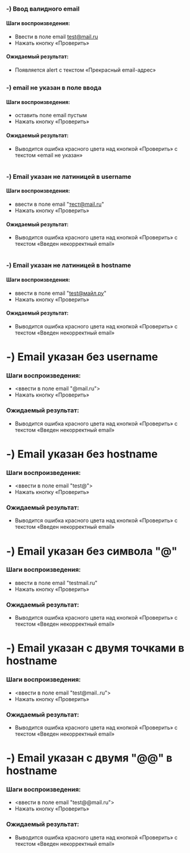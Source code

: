 ##
### -) Ввод валидного email
#### Шаги воспроизведения:
- Ввести в поле email test@mail.ru
- Нажать кнопку «Проверить»
#### Ожидаемый результат: 
- Появляется alert с текстом «Прекрасный email-адрес»
##
### -) email не указан в поле ввода
#### Шаги воспроизведения:
- оставить поле email пустым
- Нажать кнопку «Проверить»
#### Ожидаемый результат: 
- Выводится ошибка красного цвета над кнопкой «Проверить» с текстом «email не указан»
#
### -) Email указан не латиницей в username
#### Шаги воспроизведения:
- ввести в поле email "тест@mail.ru" 
- Нажать кнопку «Проверить»
#### Ожидаемый результат: 
- Выводится ошибка красного цвета над кнопкой «Проверить» с текстом «Введен некорректный email»
#
### -) Email указан не латиницей в hostname
#### Шаги воспроизведения:
- ввести в поле email "test@майл.ру" 
- Нажать кнопку «Проверить»
#### Ожидаемый результат: 
- Выводится ошибка красного цвета над кнопкой «Проверить» с текстом «Введен некорректный email»



# -) Email указан без username
### Шаги воспроизведения:
- <ввести в поле email "@mail.ru">
- Нажать кнопку «Проверить»
### Ожидаемый результат: 
- Выводится ошибка красного цвета над кнопкой «Проверить» с текстом «Введен некорректный email»

# -) Email указан без hostname
### Шаги воспроизведения:
- <ввести в поле email "test@">
- Нажать кнопку «Проверить»
### Ожидаемый результат: 
- Выводится ошибка красного цвета над кнопкой «Проверить» с текстом «Введен некорректный email»

# -) Email указан без символа "@"
### Шаги воспроизведения:
- ввести в поле email "testmail.ru"
- Нажать кнопку «Проверить»
### Ожидаемый результат: 
- Выводится ошибка красного цвета над кнопкой «Проверить» с текстом «Введен некорректный email»

# -) Email указан с двумя точками в hostname
### Шаги воспроизведения:
- <ввести в поле email "test@mail..ru">
- Нажать кнопку «Проверить»
### Ожидаемый результат: 
- Выводится ошибка красного цвета над кнопкой «Проверить» с текстом «Введен некорректный email»

# -) Email указан с двумя "@@" в hostname
### Шаги воспроизведения:
- <ввести в поле email "test@@mail.ru">
- Нажать кнопку «Проверить»
### Ожидаемый результат: 
- Выводится ошибка красного цвета над кнопкой «Проверить» с текстом «Введен некорректный email»







  


